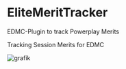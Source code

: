 # EliteMeritTracker
EDMC-Plugin to track Powerplay Merits

Tracking Session Merits for EDMC

![grafik](https://github.com/user-attachments/assets/08c6a5b3-5ccb-4c48-8f0e-1e14c15e3e04)
